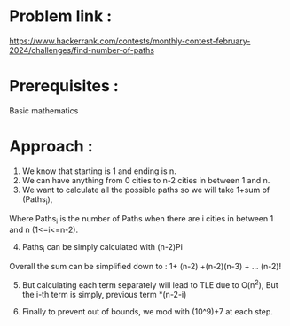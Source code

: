 # Problem link :
https://www.hackerrank.com/contests/monthly-contest-february-2024/challenges/find-number-of-paths

# Prerequisites :
Basic mathematics

# Approach :

1. We know that starting is 1 and ending is n.
2. We can have anything from 0 cities to n-2 cities in between 1 and n.
3. We want to calculate all the possible paths so we will take  1+sum of (Paths<sub>i</sub>),

Where Paths<sub>i</sub> is the number of Paths when there are i cities in between 1 and n (1<=i<=n-2).

4. Paths<sub>i</sub> can be simply calculated with (n-2)Pi

Overall the sum can be simplified down to : 1+ (n-2) +(n-2)(n-3) + ... (n-2)!

5. But calculating each term separately will lead to TLE due to O(n<sup>2</sup>), 
But the i-th term is simply, previous term  *(n-2-i)

7. Finally to prevent out of bounds, we mod with (10^9)+7 at each step.
